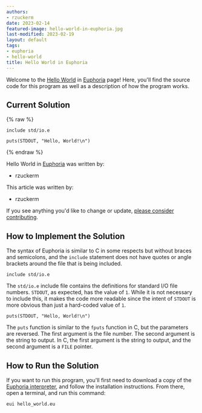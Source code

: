 ```yaml
---
authors:
- rzuckerm
date: 2023-02-14
featured-image: hello-world-in-euphoria.jpg
last-modified: 2023-02-19
layout: default
tags:
- euphoria
- hello-world
title: Hello World in Euphoria
---
```


Welcome to the [Hello World](https://sampleprograms.io/projects/hello-world) in [Euphoria](https://sampleprograms.io/languages/euphoria) page! Here, you'll find the source code for this program as well as a description of how the program works.

## Current Solution

{% raw %}

```euphoria
include std/io.e

puts(STDOUT, "Hello, World!\n")

```

{% endraw %}

Hello World in [Euphoria](https://sampleprograms.io/languages/euphoria) was written by:

- rzuckerm

This article was written by:

- rzuckerm

If you see anything you'd like to change or update, [please consider contributing](https://github.com/TheRenegadeCoder/sample-programs).

## How to Implement the Solution

The syntax of Euphoria is similar to C in some respects but without
braces and semicolons, and the `include` statement does not have
quotes or angle brackets around the file that is being included.

```euphoria
include std/io.e
```

The `std/io.e` include file contains the definitions for standard
I/O file numbers. `STDOUT`, as expected, has the value of `1`. While
it is not necessary to include this, it makes the code more readable
since the intent of `STDOUT` is more obvious than just a hard-coded
value of `1`.

```euphoria
puts(STDOUT, "Hello, World!\n")
```

The `puts` function is similar to the `fputs` function
in C, but the parameters are reversed. The first argument is the file
number. The second argument is the string to output. In C, the first
argument is the string to output, and the second argument is a
`FILE` pointer.


## How to Run the Solution

If you want to run this program, you'll first need to download a
copy of the 
[Euphoria interpreter](https://openeuphoria.org/wiki/view/DownloadEuphoria.wc),
and follow the installation instructions. From there, open a terminal, and
run this command:

```
eui hello_world.eu
```
